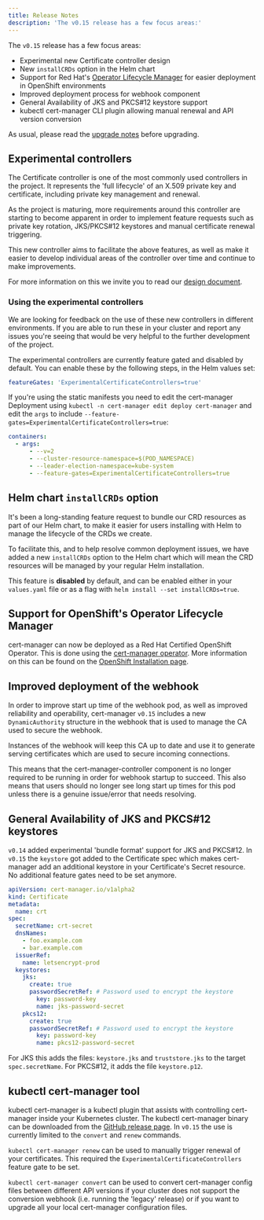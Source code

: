 ```yaml
---
title: Release Notes
description: 'The v0.15 release has a few focus areas:'
---
```


The `v0.15` release has a few focus areas:

- Experimental new Certificate controller design
- New `installCRDs` option in the Helm chart
- Support for Red Hat's
  [Operator Lifecycle Manager](https://github.com/operator-framework/operator-lifecycle-manager)
  for easier deployment in OpenShift environments
- Improved deployment process for webhook component
- General Availability of JKS and PKCS#12 keystore support
- kubectl cert-manager CLI plugin allowing manual renewal and API version
  conversion

As usual, please read the
[upgrade notes](../installation/upgrading/upgrading-0.14-0.15.md) before
upgrading.

## Experimental controllers

The Certificate controller is one of the most commonly used controllers in the
project. It represents the 'full lifecycle' of an X.509 private key and
certificate, including private key management and renewal.

As the project is maturing, more requirements around this controller are
starting to become apparent in order to implement feature requests such as
private key rotation, JKS/PKCS#12 keystores and manual certificate renewal
triggering.

This new controller aims to facilitate the above features, as well as make it
easier to develop individual areas of the controller over time and continue to
make improvements.

For more information on this we invite you to read our
[design document](https://github.com/jetstack/cert-manager/pull/2753).

### Using the experimental controllers

We are looking for feedback on the use of these new controllers in different
environments. If you are able to run these in your cluster and report any issues
you're seeing that would be very helpful to the further development of the
project.

The experimental controllers are currently feature gated and disabled by
default. You can enable these by the following steps, in the Helm values set:

```yaml
featureGates: 'ExperimentalCertificateControllers=true'
```

If you're using the static manifests you need to edit the cert-manager
Deployment using `kubectl -n cert-manager edit deploy cert-manager` and edit the
`args` to include `--feature-gates=ExperimentalCertificateControllers=true`:

```yaml
containers:
  - args:
      - --v=2
      - --cluster-resource-namespace=$(POD_NAMESPACE)
      - --leader-election-namespace=kube-system
      - --feature-gates=ExperimentalCertificateControllers=true
```

## Helm chart `installCRDs` option

It's been a long-standing feature request to bundle our CRD resources as part of
our Helm chart, to make it easier for users installing with Helm to manage the
lifecycle of the CRDs we create.

To facilitate this, and to help resolve common deployment issues, we have added
a new `installCRDs` option to the Helm chart which will mean the CRD resources
will be managed by your regular Helm installation.

This feature is **disabled** by default, and can be enabled either in your
`values.yaml` file or as a flag with `helm install --set installCRDs=true`.

## Support for OpenShift's Operator Lifecycle Manager

cert-manager can now be deployed as a Red Hat Certified OpenShift Operator. This
is done using the
[cert-manager operator](https://github.com/jetstack/cert-manager-olm). More
information on this can be found on the
[OpenShift Installation page](../installation/openshift.md).

## Improved deployment of the webhook

In order to improve start up time of the webhook pod, as well as improved
reliability and operability, cert-manager `v0.15` includes a new
`DynamicAuthority` structure in the webhook that is used to manage the CA used
to secure the webhook.

Instances of the webhook will keep this CA up to date and use it to generate
serving certificates which are used to secure incoming connections.

This means that the cert-manager-controller component is no longer required to
be running in order for webhook startup to succeed. This also means that users
should no longer see long start up times for this pod unless there is a genuine
issue/error that needs resolving.

## General Availability of JKS and PKCS#12 keystores

`v0.14` added experimental 'bundle format' support for JKS and PKCS#12. In
`v0.15` the `keystore` got added to the Certificate spec which makes
cert-manager add an additional keystore in your Certificate's Secret resource.
No additional feature gates need to be set anymore.

```yaml
apiVersion: cert-manager.io/v1alpha2
kind: Certificate
metadata:
  name: crt
spec:
  secretName: crt-secret
  dnsNames:
    - foo.example.com
    - bar.example.com
  issuerRef:
    name: letsencrypt-prod
  keystores:
    jks:
      create: true
      passwordSecretRef: # Password used to encrypt the keystore
        key: password-key
        name: jks-password-secret
    pkcs12:
      create: true
      passwordSecretRef: # Password used to encrypt the keystore
        key: password-key
        name: pkcs12-password-secret
```

For JKS this adds the files: `keystore.jks` and `truststore.jks` to the target
`spec.secretName`. For PKCS#12, it adds the file `keystore.p12`.

## kubectl cert-manager tool

kubectl cert-manager is a kubectl plugin that assists with controlling
cert-manager inside your Kubernetes cluster. The kubectl cert-manager binary can
be downloaded from the
[GitHub release page](https://github.com/jetstack/cert-manager/releases/tag/v0.15.0).
In `v0.15` the use is currently limited to the `convert` and `renew` commands.

`kubectl cert-manager renew` can be used to manually trigger renewal of your
certificates. This required the `ExperimentalCertificateControllers` feature
gate to be set.

`kubectl cert-manager convert` can be used to convert cert-manager config files
between different API versions if your cluster does not support the conversion
webhook (i.e. running the 'legacy' release) or if you want to upgrade all your
local cert-manager configuration files.
